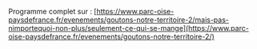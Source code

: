 Programme complet sur : [https://www.parc-oise-paysdefrance.fr/evenements/goutons-notre-territoire-2/mais-pas-nimportequoi-non-plus/seulement-ce-qui-se-mange](https://www.parc-oise-paysdefrance.fr/evenements/goutons-notre-territoire-2/)
